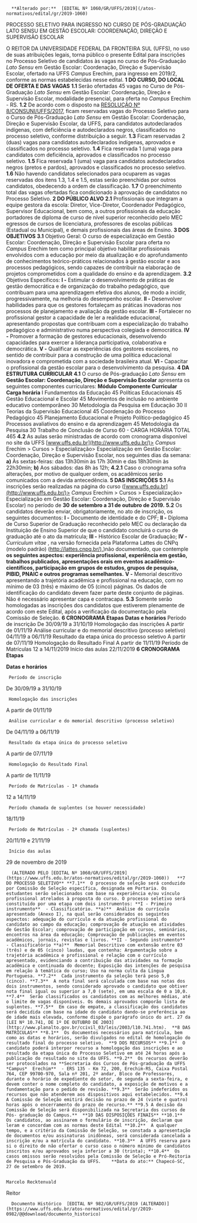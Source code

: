       **Alterado por:**  [EDITAL Nº 1060/GR/UFFS/2019](/atos-normativos/edital/gr/2019-1060) 

   PROCESSO SELETIVO PARA INGRESSO NO CURSO DE PÓS-GRADUAÇÃO LATO SENSU EM GESTÃO ESCOLAR: COORDENAÇÃO, DIREÇÃO E SUPERVISÃO ESCOLAR  

 O REITOR DA UNIVERSIDADE FEDERAL DA FRONTEIRA SUL (UFFS), no uso de suas atribuições legais, torna público o presente Edital para inscrições no Processo Seletivo de candidatos às vagas no curso de Pós-Graduação *Lato Sensu*  em Gestão Escolar: Coordenação, Direção e Supervisão Escolar, ofertado na UFFS *Campus*  Erechim, para ingresso em 2019/2, conforme as normas estabelecidas nesse edital.  **1 DO CURSO, DO LOCAL DE OFERTA E DAS VAGAS** **1.1**  Serão ofertadas 45 vagas no Curso de Pós-Graduação *Lato Sensu*  em Gestão Escolar: Coordenação, Direção e Supervisão Escolar, modalidade presencial, para oferta no *Campus*  Erechim - RS. **1.2**  De acordo com o disposto na [RESOLUÇÃO Nº 8/CONSUNI/UFFS/2017](https://www.uffs.edu.br/atos-normativos/resolucao/consuni/2017-0008), ficam reservadas vagas do Processo Seletivo para o Curso de Pós-Graduação *Lato Sensu*  em Gestão Escolar: Coordenação, Direção e Supervisão Escolar, da UFFS, para candidatos autodeclarados indígenas, com deficiência e autodeclarados negros, classificados no processo seletivo, conforme distribuição a seguir. **1.3**  Ficam reservadas 2 (duas) vagas para candidatos autodeclarados indígenas, aprovados e classificados no processo seletivo. **1.4**  Fica reservada 1 (uma) vaga para candidatos com deficiência, aprovados e classificados no processo seletivo. **1.5**  Fica reservada 1 (uma) vaga para candidatos autodeclarados negros (pretos e pardos), aprovados e classificados no processo seletivo. **1.6**  Não havendo candidatos selecionados para ocuparem as vagas reservadas dos itens 1.3, 1.4 e 1.5, estas serão preenchidas por outros candidatos, obedecendo a ordem de classificação. **1.7**  O preenchimento total das vagas ofertadas fica condicionado à aprovação de candidatos no Processo Seletivo.  **2 DO PÚBLICO ALVO** **2.1**  Profissionais que integram a equipe gestora da escola: Diretor, Vice-Diretor, Coordenador Pedagógico, Supervisor Educacional, bem como, a outros profissionais da educação portadores de diploma de curso de nível superior reconhecido pelo MEC egressos de cursos de licenciatura, professores de escolas públicas (Estadual ou Municipal), e demais profissionais das áreas de Ensino.  **3 DOS OBJETIVOS** **3.1**  Objetivo Geral: O curso de especialização em Gestão Escolar: Coordenação, Direção e Supervisão Escolar para oferta no *Campus*  Erechim tem como principal objetivo habilitar profissionais envolvidos com a educação por meio da atualização e do aprofundamento de conhecimentos teórico-práticos relacionados à gestão escolar e aos processos pedagógicos, sendo capazes de contribuir na elaboração de projetos comprometidos com a qualidade do ensino e da aprendizagem. **3.2**  Objetivos Específicos: **I -**  Estimular o desenvolvimento de práticas de gestão democrática e de organização do trabalho pedagógico, que contribuam para uma aprendizagem efetiva dos alunos, de modo a incidir, progressivamente, na melhoria do desempenho escolar. **II -**  Desenvolver habilidades para que os gestores fortaleçam as práticas inovadoras nos processos de planejamento e avaliação da gestão escolar. **III -**  Fortalecer no profissional gestor a capacidade de ler a realidade educacional, apresentando propostas que contribuam com a especialização do trabalho pedagógico e administrativo numa perspectiva colegiada e democrática. **IV -**  Promover a formação de gestores educacionais, desenvolvendo capacidades para exercer a liderança participativa, colaborativa e democrática. **V -**  Qualificar as experiências dos gestores escolares, no sentido de contribuir para a construção de uma política educacional inovadora e comprometida com a sociedade brasileira atual. **VI -**  Capacitar o profissional da gestão escolar para o desenvolvimento da pesquisa.  **4 DA ESTRUTURA CURRICULAR** **4.1**  O curso de Pós-graduação *Lato Sensu*  em **Gestão Escolar: Coordenação, Direção e Supervisão Escolar** apresenta os seguintes componentes curriculares:     **Módulo**   **Componente Curricular**   **Carga horária**     I   Fundamentos da Educação   45     Políticas Educacionais   45     Gestão Educacional e Escolar   45     Movimentos de inclusão no ambiente educativo contemporâneo   30     Metodologia da Pesquisa em Educação   30     II   Teorias da Supervisão Educacional   45     Coordenação do Processo Pedagógico   45     Planejamento Educacional e Projeto Político-pedagógico   45     Processos avaliativos do ensino e da aprendizagem   45     Metodologia da Pesquisa   30     Trabalho de Conclusão de Curso   60     -   CARGA HORÁRIA TOTAL   465     **4.2**  As aulas serão ministradas de acordo com cronograma disponível no site da UFFS [www.uffs.edu.br](http://www.uffs.edu.br/)> *Campus*  Erechim > Cursos > Especialização> Especialização em Gestão Escolar: Coordenação, Direção e Supervisão Escolar, nos seguintes dias da semana: **a)**  Às sextas-feiras: das 13h30min às 17h 30min e das 18h30min às 22h30min; **b)**  Aos sábados: das 8h às 12h; **4.2.1**  Caso o cronograma sofra alterações, por motivo de qualquer ordem, os acadêmicos serão comunicados com a devida antecedência.  **5 DAS INSCRIÇÕES** **5.1**  As inscrições serão realizadas na página do curso ([www.uffs.edu.br](http://www.uffs.edu.br/)> *Campus*  Erechim > Cursos > Especialização> Especialização em Gestão Escolar: Coordenação, Direção e Supervisão Escolar) no período de **30** **de setembro a 31 de outubro de 2019.** **5.2**  Os candidatos deverão enviar, obrigatoriamente, no ato de inscrição, os seguintes documentos: **I -**  Documento de identidade e do CPF; **II -**  Diploma de Curso Superior de Graduação reconhecido pelo MEC ou declaração da Instituição de Ensino Superior de que o candidato concluirá o curso de graduação até o ato da matrícula; **III -**  Histórico Escolar de Graduação; **IV -** *Curriculum vitae* , na versão fornecida pela Plataforma Lattes do CNPq (modelo padrão) ([http://lattes.cnpq.br/),](http://lattes.cnpq.br/))não documentado, que contemple  **os seguintes aspectos: experiência profissional, experiência em gestão, trabalhos publicados, apresentações orais em eventos acadêmico-científicos, participação em grupos de estudos, grupos de pesquisa, PIBID, PNAIC e outros programas semelhantes.** **V -**  Memorial descritivo apresentando a trajetória acadêmica e profissional na educação, com no mínimo de 03 (três) e máximo de 05 (cinco) páginas. Os dados de identificação do candidato devem fazer parte deste conjunto de páginas. Não é necessário apresentar capa e contracapa. **5.3**  Somente serão homologadas as inscrições dos candidatos que estiverem plenamente de acordo com este Edital, após a verificação da documentação pela Comissão de Seleção.  **6 CRONOGRAMA**     **Etapas**   **Datas e horários**     Período de inscrição   De 30/09/19 a 31/10/19     Homologação das inscrições   A partir de 01/11/19     Análise curricular e do memorial descritivo (processo seletivo)   04/11/19 a 06/11/19     Resultado da etapa única do processo seletivo   A partir de 07/11/19     Homologação do Resultado Final   A partir de 11/11/19     Período de Matrículas   12 a 14/11/2019     Início das aulas   22/11/2019       **6 CRONOGRAMA**      **Etapas**

   **Datas e horários**

     Período de inscrição

   De 30/09/19 a 31/10/19

     Homologação das inscrições

   A partir de 01/11/19

     Análise curricular e do memorial descritivo (processo seletivo)

   De 04/11/19 a 06/11/19

     Resultado da etapa única do processo seletivo

   A partir de 07/11/19

     Homologação do Resultado Final

   A partir de 11/11/19

     Período de Matrículas - 1ª chamada

   12 a 14/11/19

     Período chamada de suplentes (se houver necessidade)

   18/11/19

     Período de Matrículas - 2ª chamada (suplentes)

   20/11/19 e 21/11/19

     Início das aulas

   29 de novembro de 2019

      (ALTERADO PELO [EDITAL Nº 1060/GR/UFFS/2019](https://www.uffs.edu.br/atos-normativos/edital/gr/2019-1060))   **7 DO PROCESSO SELETIVO** **7.1**  O processo de seleção será conduzido por Comissão de Seleção específica, designada em Portaria. Os estudantes serão selecionados com base na experiência e/ou vínculo profissional atrelados à proposta do curso. O processo seletivo será constituído por uma etapa com dois instrumentos: **I - Primeiro instrumento**  - Classificatório. **a)**  Análise do currículo apresentado (Anexo I), na qual serão considerados os seguintes aspectos: adequação do currículo e da atuação profissional do candidato ao campo da educação; comprovação de atuação em atividades de Gestão Escolar; comprovação de participação em cursos, seminários, encontros na área da educação; Comprovação de publicações em eventos acadêmicos, jornais, revistas e livros. **II - Segundo instrumento**  - Classificatório **a)**  Memorial Descritivo com extensão entre 03 (três) e de 05 (cinco) laudas, que contenha: Argumentação sobre a trajetória acadêmica e profissional e relação com o currículo apresentado, evidenciando a contribuição das atividades na formação acadêmica e continuada do docente; Exposição das intenções de pesquisa em relação à temática do curso; Uso na norma culta da Língua Portuguesa. **7.2**  Cada instrumento da seleção terá peso 5,0 (cinco). **7.3**  A nota final será calculada com base nas notas dos dois instrumentos, sendo considerado aprovado o candidato que obtiver nota final igual ou superior a 7,0 (sete), em uma escala de 0 a 10,0. **7.4**  Serão classificados os candidatos com as melhores médias, até o limite de vagas disponíveis. Os demais aprovados comporão lista de suplentes. **7.5**  Em caso de empate, a classificação dos candidatos será decidida com base na idade do candidato dando-se preferência ao de idade mais elevada, conforme dispõe o parágrafo único do art. 27 da [LEI Nº 10.741, DE 1º DE OUTUBRO DE 2003](http://www.planalto.gov.br/ccivil_03/leis/2003/l10.741.htm).  **8 DAS MATRÍCULAS** **8.1**  Os documentos necessários para matrícula, bem como as datas e horários, serão divulgados no edital de homologação do resultado final do processo seletivo.  **9 DOS RECURSOS** **9.1**  O candidato poderá interpor recurso a homologação das inscrições e ao resultado da etapa única do Processo Seletivo em até 24 horas após a publicação do resultado no site da UFFS. **9.2**  Os recursos deverão ser protocolados na **Secretaria dos Cursos de Pós-graduação da UFFS *Campus*  Erechim**  - ERS 135 - Km 72, 200, Erechim-RS, Caixa Postal 764, CEP 99700-970, Sala nº 201, 2º andar, Bloco de Professores, durante o horário de expediente do setor, de segunda a sexta-feira, e devem conter o nome completo do candidato, a exposição de motivos e a fundamentação para o pedido de revisão. **9.3**  Serão indeferidos os recursos que não atenderem aos dispositivos aqui estabelecidos. **9.4 A Comissão de Seleção emitirá decisão no prazo de 24 (vinte e quatro) horas após o encerramento do prazo de recurso.** **9.5 A decisão da Comissão de Seleção será disponibilizada na Secretaria dos cursos de Pós- graduação do Campus.**  **10 DAS DISPOSIÇÕES FINAIS** **10.1**  Os candidatos, ao assinarem o formulário de inscrição, declaram que leram e concordam com as normas deste Edital **10.2**  A qualquer tempo, e a critério da Comissão de Seleção, se constada a apresentação de documentos e/ou assinaturas inidôneas, será considerada cancelada a inscrição e/ou a matrícula do candidato. **10.3**  A UFFS reserva para si o direito de não ofertar o curso caso o número mínimo de candidatos inscritos e/ou aprovados seja inferior a 30 (trinta); **10.4**  Os casos omissos serão resolvidos pela Comissão de Seleção e Pró-Reitoria de Pesquisa e Pós-Graduação da UFFS.    **Data do ato:** Chapecó-SC, 27 de setembro de 2019.   
 

    Marcelo Recktenvald   
 Reitor 

      Documento Histórico  [EDITAL Nº 982/GR/UFFS/2019 (ALTERADO)](https://www.uffs.edu.br/atos-normativos/edital/gr/2019-0982/@@download/documento_historico)     
      